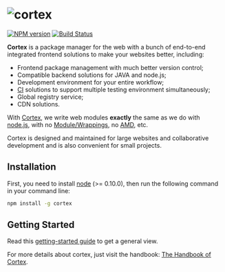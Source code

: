 # ![cortex](https://raw.githubusercontent.com/cortexjs/cortex/master/screenshots/logo+text.png)

[![NPM version](https://badge.fury.io/js/cortex.png)](http://badge.fury.io/js/cortex) [![Build Status](https://travis-ci.org/cortexjs/cortex.png?branch=master)](https://travis-ci.org/cortexjs/cortex)

**Cortex** is a package manager for the web with a bunch of end-to-end integrated frontend solutions to make your websites better, including:

- Frontend package management with much better version control;
- Compatible backend solutions for JAVA and node.js;
- Development environment for your entire workflow;
- [CI](http://en.wikipedia.org/wiki/Continuous_integration) solutions to support multiple testing environment simultaneously;
- Global registry service;
- CDN solutions.

With [Cortex](https://github.com/cortexjs/cortex), we write web modules **exactly** the same as we do with [node.js](http://nodejs.org), with no [Module/Wrappings](http://wiki.commonjs.org/wiki/Modules/Wrappings), no [AMD](http://wiki.commonjs.org/wiki/Modules/AsynchronousDefinition), etc.

Cortex is designed and maintained for large websites and collaborative development and is also convenient for small projects.

## Installation

First, you need to install [node](http://nodejs.org) (>= 0.10.0), then run the following command in your command line:

```sh
npm install -g cortex
```

## Getting Started

Read this [getting-started guide](http://ctx.io/get-started) to get a general view.

For more details about cortex, just visit the handbook: [The Handbook of Cortex](http://book.ctx.io/).
